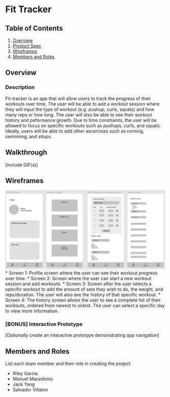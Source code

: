 # Fit Tracker

## Table of Contents
1. [Overview](#Overview)
1. [Product Spec](#Product-Spec)
1. [Wireframes](#Wireframes)
2. [Members and Roles](#Roles)

## Overview
### Description
Fit-tracker is an app that will allow users to track the progress of their workouts over time. 
The user will be able to add a workout session where they will input the type of workout (e.g. pushup, curls, squats)
and how many reps or how long. The user will also be able to see their workout history and peformance growth. 
Due to time constraints, the user will be allowed to focus on specific workouts such as pushups, curls, and squats. Ideally, users
will be able to add other excercises such as running, swimming, and situps.  

## Walkthrough
[include GIF(s)]

## Wireframes
<img src="https://github.com/jyanghua/fit-tracker/blob/master/Wireframe.PNG" width=600>
*  Screen 1: Profile screen where the user can see their workout progress over time.
*  Screen 2: Screen where the user can start a new workout session and add workouts.
*  Screen 3: Screen after the user selects a specific workout to add the amount of sets they wish to do, the weight, and reps/duration.
           The user will also see the history of that specific workout.
*  Screen 4: The history screen allows the user to see a complete list of their workouts, ordered from newest to oldest. The user can 
          select a specific day to view more information. 

### [BONUS] Interactive Prototype
[Optionally create an interactive prototype demonstrating app navigation]

## Members and Roles
List each team member and their role in creating the project

* Riley Garcia
* Manuel Macedonio
* Jack Yang
* Salvador Villalon
